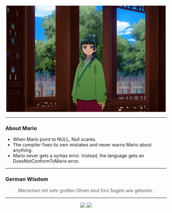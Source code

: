 <p align="center">
  <img src="assets/maomao.gif" />
</p>

---

### About Mario
- When Mario point to NULL, Null scares.
- The compiler fixes its own mistakes and never warns Mario about anything.
- Mario never gets a syntax error.  Instead, the language gets an DoesNotConformToMario error.

---

### German Wisdom
> Menschen mit sehr großen Ohren sind fürs Segeln wie geboren.

---

<p align="center">
  <a>
    <img height="180em" src="https://github-readme-stats-eight-theta.vercel.app/api?username=Torfkopp&show_icons=true&theme=dark&include_all_commits=true&count_private=true"/>
  </a>
  <a href="https://github.com/Torfkopp?tab=repositories">
    <img height="180em" src="https://github-readme-stats-eight-theta.vercel.app/api/top-langs/?username=torfkopp&layout=compact&theme=dark&langs_count=8&hide=java"/>
  </a>
</p>
